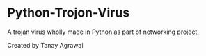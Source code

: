 # Python-Trojon-Virus
A trojan virus wholly made in Python as part of networking project.

Created by Tanay Agrawal
